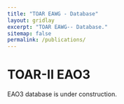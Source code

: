 ```yaml
---
title: "TOAR EAWG - Database"
layout: gridlay
excerpt: "TOAR EAWG-- Database."
sitemap: false
permalink: /publications/
---
```



# TOAR-II EAO3
EAO3 database is under construction.


